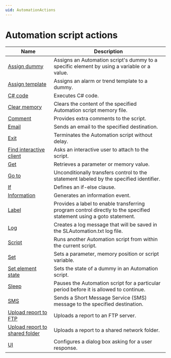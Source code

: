 ```yaml
---
uid: AutomationActions
---
```


# Automation script actions

|Name|Description|
|--- |--- |
|[Assign dummy](xref:AutomationActionAssignDummy)|Assigns an Automation script's dummy to a specific element by using a variable or a value.|
|[Assign template](xref:AutomationActionAssignTemplate)|Assigns an alarm or trend template to a dummy.|
|[C# code](xref:AutomationActionCSharpCode)|Executes C# code.|
|[Clear memory](xref:AutomationActionClearMemory)|Clears the content of the specified Automation script memory file.|
|[Comment](xref:AutomationActionComment)|Provides extra comments to the script.|
|[Email](xref:AutomationActionEmail)|Sends an email to the specified destination.|
|[Exit](xref:AutomationActionExit)|Terminates the Automation script without delay.|
|[Find interactive client](xref:AutomationActionFindInteractiveClient)|Asks an interactive user to attach to the script.|
|[Get](xref:AutomationActionGet)|Retrieves a parameter or memory value.|
|[Go to](xref:AutomationActionGoTo)|Unconditionally transfers control to the statement labeled by the specified identifier.|
|[If](xref:AutomationActionIf)|Defines an if-else clause.|
|[Information](xref:AutomationActionInformation)|Generates an information event.|
|[Label](xref:AutomationActionLabel)|Provides a label to enable transferring program control directly to the specified statement using a goto statement.|
|[Log](xref:AutomationActionLog)|Creates a log message that will be saved in the SLAutomation.txt log file.|
|[Script](xref:AutomationActionScript)|Runs another Automation script from within the current script.|
|[Set](xref:AutomationActionSet)|Sets a parameter, memory position or script variable.|
|[Set element state](xref:AutomationActionSetElementState)|Sets the state of a dummy in an Automation script.|
|[Sleep](xref:AutomationActionSleep)|Pauses the Automation script for a particular period before it is allowed to continue.|
|[SMS](xref:AutomationActionSms)|Sends a Short Message Service (SMS) message to the specified destination.|
|[Upload report to FTP](xref:AutomationActionUploadReportToFtp)|Uploads a report to an FTP server.|
|[Upload report to shared folder](xref:AutomationActionUploadReportToSharedFolder)|Uploads a report to a shared network folder.|
|[UI](xref:AutomationActionUi)|Configures a dialog box asking for a user response.|

